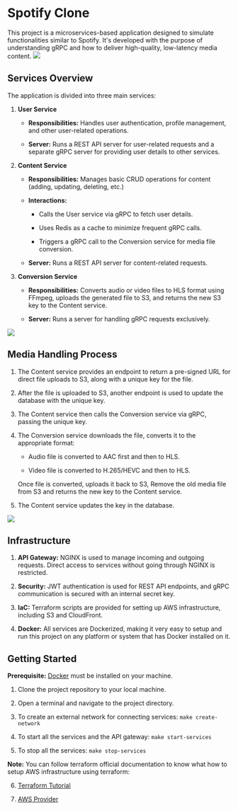 # Spotify Clone

This project is a microservices-based application designed to simulate functionalities similar to Spotify. It's developed with the purpose of understanding gRPC and how to deliver high-quality, low-latency media content.
![](./assets/overview.png)

## Services Overview

The application is divided into three main services:

1. **User Service**

   - **Responsibilities:** Handles user authentication, profile management, and other user-related operations.

   - **Server:** Runs a REST API server for user-related requests and a separate gRPC server for providing user details to other services.

2. **Content Service**

   - **Responsibilities:** Manages basic CRUD operations for content (adding, updating, deleting, etc.)

   - **Interactions:**

     - Calls the User service via gRPC to fetch user details.

     - Uses Redis as a cache to minimize frequent gRPC calls.

     - Triggers a gRPC call to the Conversion service for media file conversion.

   - **Server:** Runs a REST API server for content-related requests.

3. **Conversion Service**

   - **Responsibilities:** Converts audio or video files to HLS format using FFmpeg, uploads the generated file to S3, and returns the new S3 key to the Content service.

   - **Server:** Runs a server for handling gRPC requests exclusively.

![](./assets/service-communication.png)

## Media Handling Process

1. The Content service provides an endpoint to return a pre-signed URL for direct file uploads to S3, along with a unique key for the file.

2. After the file is uploaded to S3, another endpoint is used to update the database with the unique key.

3. The Content service then calls the Conversion service via gRPC, passing the unique key.

4. The Conversion service downloads the file, converts it to the appropriate format:

   - Audio file is converted to AAC first and then to HLS.

   - Video file is converted to H.265/HEVC and then to HLS.

   Once file is converted, uploads it back to S3, Remove the old media file from S3 and returns the new key to the Content service.

5. The Content service updates the key in the database.

![](./assets/media_processing.png)

## Infrastructure

1. **API Gateway:** NGINX is used to manage incoming and outgoing requests. Direct access to services without going through NGINX is restricted.

2. **Security:** JWT authentication is used for REST API endpoints, and gRPC communication is secured with an internal secret key.

3. **IaC:** Terraform scripts are provided for setting up AWS infrastructure, including S3 and CloudFront.

4. **Docker:** All services are Dockerized, making it very easy to setup and run this project on any platform or system that has Docker installed on it.

## Getting Started

**Prerequisite:** [Docker](https://www.docker.com/products/docker-desktop/) must be installed on your machine.

1. Clone the project repository to your local machine.

2. Open a terminal and navigate to the project directory.

3. To create an external network for connecting services: `make create-network`

4. To start all the services and the API gateway: `make start-services`

5. To stop all the services: `make stop-services`

**Note:** You can follow terraform official documentation to know what how to setup AWS infrastructure using terraform:

6. [Terraform Tutorial](https://developer.hashicorp.com/terraform/tutorials/aws-get-started/install-cli)

7. [AWS Provider](https://registry.terraform.io/providers/hashicorp/aws/latest/docs)
